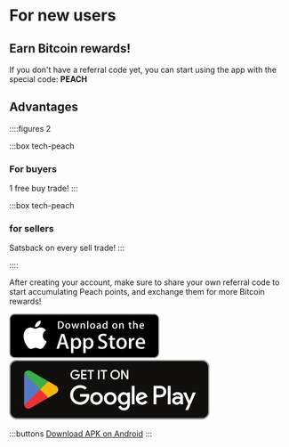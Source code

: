 # For new users
## Earn Bitcoin rewards!

If you don't have a referral code yet, you can start using the app with the special code: **PEACH**

## Advantages
::::figures 2

:::box tech-peach
### For buyers
1 free buy trade!
:::

:::box tech-peach
### for sellers
Satsback on every sell trade!
:::

::::

After creating your account, make sure to share your own referral code to start accumulating Peach points, and exchange them for more Bitcoin rewards!

<div>
  <div class="md:flex items-end">
    <a href="https://testflight.apple.com/join/wfSPFEWG"><img class="h-180px md:h-90px" src="/img/home/download-on-the-app-store.svg" alt="Download on the Apple Store"></a>
    <a class="md:ml-4" href="https://play.google.com/store/apps/details?id=com.peachbitcoin.peach.mainnet"><img class="h-180px md:h-90px" src="/img/home/get-it-on-google-play.svg" alt="Get it on Google Play"></a>
  </div>

  :::buttons
  [Download APK on Android](/apk/)
  :::

</div>
